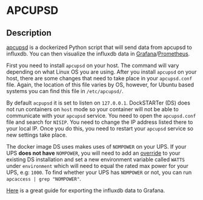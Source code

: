 # APCUPSD

## Description

[apcupsd](https://github.com/atribe/apcupsd-influxdb-exporter) is a dockerized Python script that will send data from apcupsd to influxdb. You can then visualize the influxdb data in [Grafana](https://grafana.com/)/[Prometheus](https://prometheus.io/).

First you need to install `apcupsd` on your host. The command will vary depending on what Linux OS you are using. After you install `apcupsd` on your host, there are some changes that need to take place in your `apcupsd.conf` file. Again, the location of this file varies by OS, however, for Ubuntu based systems you can find this file in `/etc/apcupsd/`.

By default `acpupsd` it is set to listen on `127.0.0.1`. DockSTARTer (DS) does not run containers on `host` mode so your container will not be able to communicate with your `apcupsd` service. You need to open the `apcupsd.conf` file and search for `NISIP`. You need to change the IP address listed there to your local IP. Once you do this, you need to restart your `apcupsd` service so new settings take place.

The docker image DS uses makes uses of `NOMPOWER` on your UPS. If your UPS **does not have** `NOMPOWER`, you will need to add an [override](https://dockstarter.com/overrides/introduction/) to your existing DS installation and set a new environment variable called `WATTS` under `environment` which will need to equal the rated max power for your UPS, e.g: `1000`. To find whether your UPS has `NOMPOWER` or not, you can run `apcaccess | grep "NOMPOWER"`.

[Here](https://technicalramblings.com/blog/monitoring-your-ups-stats-and-cost-with-influxdb-and-grafana-on-unraid-2019-edition/#ups-dashboard) is a great guide for exporting the influxdb data to Grafana.
